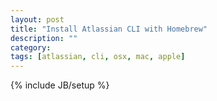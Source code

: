 ```yaml
---
layout: post
title: "Install Atlassian CLI with Homebrew"
description: ""
category:
tags: [atlassian, cli, osx, mac, apple]
---
```

{% include JB/setup %}
